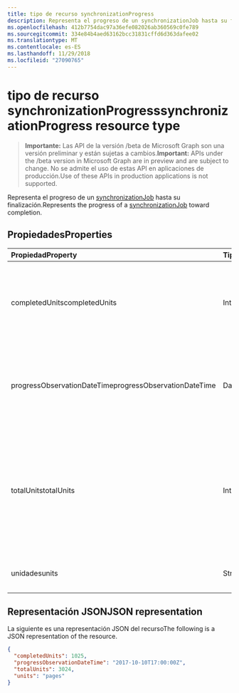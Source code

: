 ```yaml
---
title: tipo de recurso synchronizationProgress
description: Representa el progreso de un synchronizationJob hasta su finalización.
ms.openlocfilehash: 412b7754dac97a36efe082026ab360569c0fe789
ms.sourcegitcommit: 334e84b4aed63162bcc31831cffd6d363dafee02
ms.translationtype: MT
ms.contentlocale: es-ES
ms.lasthandoff: 11/29/2018
ms.locfileid: "27090765"
---
```

# <a name="synchronizationprogress-resource-type"></a><span data-ttu-id="72d9c-103">tipo de recurso synchronizationProgress</span><span class="sxs-lookup"><span data-stu-id="72d9c-103">synchronizationProgress resource type</span></span>

> <span data-ttu-id="72d9c-104">**Importante:** Las API de la versión /beta de Microsoft Graph son una versión preliminar y están sujetas a cambios.</span><span class="sxs-lookup"><span data-stu-id="72d9c-104">**Important:** APIs under the /beta version in Microsoft Graph are in preview and are subject to change.</span></span> <span data-ttu-id="72d9c-105">No se admite el uso de estas API en aplicaciones de producción.</span><span class="sxs-lookup"><span data-stu-id="72d9c-105">Use of these APIs in production applications is not supported.</span></span>

<span data-ttu-id="72d9c-106">Representa el progreso de un [synchronizationJob](synchronization-synchronizationjob.md) hasta su finalización.</span><span class="sxs-lookup"><span data-stu-id="72d9c-106">Represents the progress of a [synchronizationJob](synchronization-synchronizationjob.md) toward completion.</span></span>

## <a name="properties"></a><span data-ttu-id="72d9c-107">Propiedades</span><span class="sxs-lookup"><span data-stu-id="72d9c-107">Properties</span></span>

| <span data-ttu-id="72d9c-108">Propiedad</span><span class="sxs-lookup"><span data-stu-id="72d9c-108">Property</span></span>                              | <span data-ttu-id="72d9c-109">Tipo</span><span class="sxs-lookup"><span data-stu-id="72d9c-109">Type</span></span>      | <span data-ttu-id="72d9c-110">Descripción</span><span class="sxs-lookup"><span data-stu-id="72d9c-110">Description</span></span>    |
|:--------------------------------------|:----------|:---------------|
|<span data-ttu-id="72d9c-111">completedUnits</span><span class="sxs-lookup"><span data-stu-id="72d9c-111">completedUnits</span></span>|<span data-ttu-id="72d9c-112">Int32</span><span class="sxs-lookup"><span data-stu-id="72d9c-112">Int32</span></span>|<span data-ttu-id="72d9c-113">El numerador de una relación de progreso; el número de unidades de cambios ya procesados.</span><span class="sxs-lookup"><span data-stu-id="72d9c-113">The numerator of a progress ratio; the number of units of changes already processed.</span></span>|
|<span data-ttu-id="72d9c-114">progressObservationDateTime</span><span class="sxs-lookup"><span data-stu-id="72d9c-114">progressObservationDateTime</span></span>|<span data-ttu-id="72d9c-115">DateTimeOffset</span><span class="sxs-lookup"><span data-stu-id="72d9c-115">DateTimeOffset</span></span>|<span data-ttu-id="72d9c-116">La hora de una observación de progreso como un desplazamiento en minutos de la hora UTC.</span><span class="sxs-lookup"><span data-stu-id="72d9c-116">The time of a progress observation as an offset in minutes from UTC.</span></span>|
|<span data-ttu-id="72d9c-117">totalUnits</span><span class="sxs-lookup"><span data-stu-id="72d9c-117">totalUnits</span></span>|<span data-ttu-id="72d9c-118">Int32</span><span class="sxs-lookup"><span data-stu-id="72d9c-118">Int32</span></span>|<span data-ttu-id="72d9c-119">El denominador de una relación de progreso; un número de unidades de los cambios que va a procesar para llevar a cabo la sincronización.</span><span class="sxs-lookup"><span data-stu-id="72d9c-119">The denominator of a progress ratio; a number of units of changes to be processed to accomplish synchronization.</span></span>|
|<span data-ttu-id="72d9c-120">unidades</span><span class="sxs-lookup"><span data-stu-id="72d9c-120">units</span></span>|<span data-ttu-id="72d9c-121">String</span><span class="sxs-lookup"><span data-stu-id="72d9c-121">String</span></span>|<span data-ttu-id="72d9c-122">Una descripción opcional de las unidades.</span><span class="sxs-lookup"><span data-stu-id="72d9c-122">An optional description of the units.</span></span>|

<!-- The troubleshootingUrl property is missing a description -->

## <a name="json-representation"></a><span data-ttu-id="72d9c-123">Representación JSON</span><span class="sxs-lookup"><span data-stu-id="72d9c-123">JSON representation</span></span>

<span data-ttu-id="72d9c-124">La siguiente es una representación JSON del recurso</span><span class="sxs-lookup"><span data-stu-id="72d9c-124">The following is a JSON representation of the resource.</span></span>

<!-- {
  "blockType": "resource",
  "optionalProperties": [

  ],
  "@odata.type": "microsoft.graph.synchronizationStatus"
}-->

```json
{
  "completedUnits": 1025,
  "progressObservationDateTime": "2017-10-10T17:00:00Z",
  "totalUnits": 3024,
  "units": "pages"
}

```

<!-- uuid: 15571993-7e2f-4842-84d5-01ceb67cdc05
20185-08-14 22:30:00 UTC -->
<!-- {
  "type": "#page.annotation",
  "description": "synchronizationProcess resource",
  "keywords": "",
  "section": "documentation",
  "tocPath": ""
}-->
